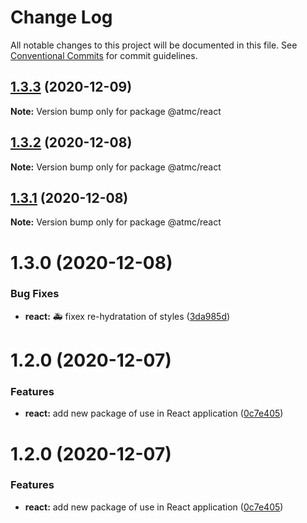 # Change Log

All notable changes to this project will be documented in this file.
See [Conventional Commits](https://conventionalcommits.org) for commit guidelines.

## [1.3.3](https://github.com/atmc/atmc/compare/@atmc/react@1.3.2...@atmc/react@1.3.3) (2020-12-09)

**Note:** Version bump only for package @atmc/react





## [1.3.2](https://github.com/atmc/atmc/compare/@atmc/react@1.3.1...@atmc/react@1.3.2) (2020-12-08)

**Note:** Version bump only for package @atmc/react





## [1.3.1](https://github.com/atmc/atmc/compare/@atmc/react@1.3.0...@atmc/react@1.3.1) (2020-12-08)

**Note:** Version bump only for package @atmc/react





# 1.3.0 (2020-12-08)


### Bug Fixes

* **react:** :ambulance: fixex re-hydratation of styles ([3da985d](https://github.com/atmc/atmc/commit/3da985d7836d543f3e5a0d733c589e877ae4b79d))



# 1.2.0 (2020-12-07)


### Features

* **react:** add new package of use in React application ([0c7e405](https://github.com/atmc/atmc/commit/0c7e405a4717245992dd2e11b3a4cb5779ec4f1b))





# 1.2.0 (2020-12-07)


### Features

* **react:** add new package of use in React application ([0c7e405](https://github.com/atmc/atmc/commit/0c7e405a4717245992dd2e11b3a4cb5779ec4f1b))
